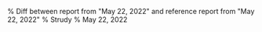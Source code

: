 % Diff between report from "May 22, 2022" and reference report from "May 22, 2022"
% Strudy
% May 22, 2022


